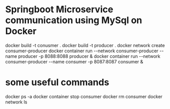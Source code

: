 # Springboot Microservice communication using MySql on Docker


docker build -t conusmer .
docker build -t producer .
docker network create consumer-producer
docker container run --network consumer-producer --name producer -p 8088:8088 producer &
docker container run --network consumer-producer --name consumer -p 8087:8087 consumer &


# some useful commands
docker ps -a
docker container stop consumer
docker rm consumer
docker network ls
